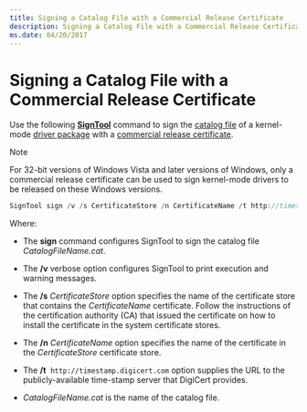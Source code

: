 ```yaml
---
title: Signing a Catalog File with a Commercial Release Certificate
description: Signing a Catalog File with a Commercial Release Certificate
ms.date: 04/20/2017
---
```


# Signing a Catalog File with a Commercial Release Certificate

Use the following [**SignTool**](../devtest/signtool.md) command to sign the [catalog file](catalog-files.md) of a kernel-mode [driver package](driver-packages.md) with a [commercial release certificate](./deprecation-of-software-publisher-certificates-and-commercial-release-certificates.md).

>[!NOTE]
>For 32-bit versions of Windows Vista and later versions of Windows, only a commercial release certificate can be used to sign kernel-mode drivers to be released on these Windows versions.

```cpp
SignTool sign /v /s CertificateStore /n CertificateName /t http://timestamp.digicert.com CatalogFileName.cat
```

Where:

- The **sign** command configures SignTool to sign the catalog file *CatalogFileName.cat*.

- The **/v** verbose option configures SignTool to print execution and warning messages.

- The **/s** *CertificateStore* option specifies the name of the certificate store that contains the *CertificateName* certificate. Follow the instructions of the certification authority (CA) that issued the certificate on how to install the certificate in the system certificate stores.

- The **/n** *CertificateName* option specifies the name of the certificate in the *CertificateStore* certificate store.

- The **/t**  `http://timestamp.digicert.com` option supplies the URL to the publicly-available time-stamp server that DigiCert provides.

- *CatalogFileName.cat* is the name of the catalog file.